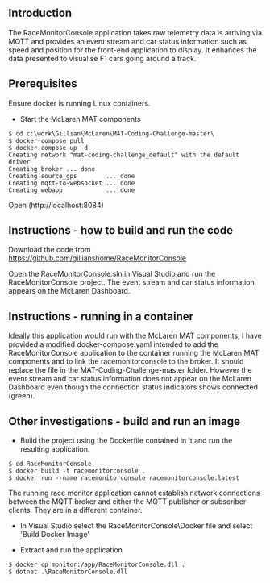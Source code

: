 
## Introduction

The RaceMonitorConsole application takes raw telemetry data is arriving via MQTT and provides an event stream and car status information such as speed and position for the front-end application to display.
It enhances the data presented to visualise F1 cars going around a track. 

## Prerequisites

Ensure docker is running Linux containers.

* Start the McLaren MAT components
```console
$ cd c:\work\Gillian\McLaren\MAT-Coding-Challenge-master\
$ docker-compose pull
$ docker-compose up -d
Creating network "mat-coding-challenge_default" with the default driver
Creating broker ... done
Creating source_gps        ... done
Creating mqtt-to-websocket ... done
Creating webapp            ... done
```

Open (http://localhost:8084)

## Instructions - how to build and run the code

Download the code from https://github.com/gillianshome/RaceMonitorConsole

Open the RaceMonitorConsole.sln in Visual Studio and run the RaceMonitorConsole project.
The event stream and car status information appears on the McLaren Dashboard.

## Instructions - running in a container 

Ideally this application would run with the McLaren MAT components, I have provided a modified docker-compose.yaml intended to add the RaceMonitorConsole application to the container running the McLaren MAT components and to link the racemonitorconsole to the broker. It should replace the file in the MAT-Coding-Challenge-master folder. 
However the event stream and car status information does not appear on the McLaren Dashboard even though the connection status indicators shows connected (green).

## Other investigations - build and run an image

* Build the project using the Dockerfile contained in it and run the resulting application.

```console
$ cd RaceMonitorConsole
$ docker build -t racemonitorconsole .
$ docker run --name racemonitorconsole racemonitorconsole:latest
```

The running race monitor application cannot establish network connections between the MQTT broker and either the MQTT publisher or subscriber clients. They are in a different container.

* In Visual Studio select the RaceMonitorConsole\Docker file and select 'Build Docker Image'

* Extract and run the application

```console
$ docker cp monitor:/app/RaceMonitorConsole.dll .
$ dotnet .\RaceMonitorConsole.dll

```
